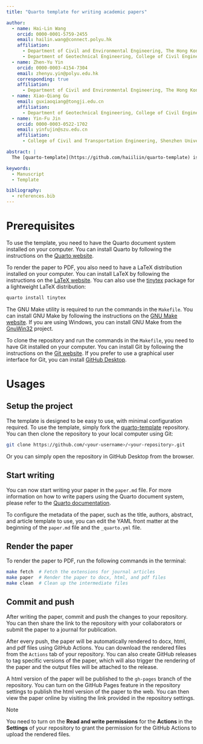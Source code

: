 ```yaml
---
title: "Quarto template for writing academic papers"

author:
  - name: Hai-Lin Wang
    orcid: 0000-0001-5759-2455
    email: hailin.wang@connect.polyu.hk
    affiliation:
      - Department of Civil and Environmental Engineering, The Hong Kong Polytechnic University, Hong Kong, China
      - Department of Geotechnical Engineering, College of Civil Engineering, Tongji University, Shanghai, China
  - name: Zhen-Yu Yin
    orcid: 0000-0003-4154-7304
    email: zhenyu.yin@polyu.edu.hk
    corresponding: true
    affiliation:
      - Department of Civil and Environmental Engineering, The Hong Kong Polytechnic University, Hong Kong, China
  - name: Xiao-Qiang Gu
    email: guxiaoqiang@tongji.edu.cn
    affiliation:
      - Department of Geotechnical Engineering, College of Civil Engineering, Tongji University, Shanghai, China
  - name: Yin-Fu Jin
    orcid: 0000-0003-0522-1702
    email: yinfujin@szu.edu.cn
    affiliation:
      - College of Civil and Transportation Engineering, Shenzhen University, Shenzhen, China

abstract: |
  The [quarto-template](https://github.com/haiiliin/quarto-template) is a Quarto template for writing academic papers. The template is based on the [Quarto](https://quarto.org) document system, which is a document system that supports the entire research lifecycle, from initial exploration to final publication. The template provides a simple and clean layout for writing academic papers, which is suitable for researchers who want to focus on the content of the paper rather than the formatting.

keywords:
  - Manuscript
  - Template

bibliography:
  - references.bib
---
```


# Prerequisites

To use the template, you need to have the Quarto document system installed on your computer. You can install Quarto by following the instructions on the [Quarto website](https://quarto.org/docs/getting-started/).

To render the paper to PDF, you also need to have a LaTeX distribution installed on your computer. You can install LaTeX by following the instructions on the [LaTeX website](https://www.latex-project.org/get/). You can also use the [tinytex](https://yihui.org/tinytex/) package for a lightweight LaTeX distribution:
```sh
quarto install tinytex
```

The GNU Make utility is required to run the commands in the `Makefile`. You can install GNU Make by following the instructions on the [GNU Make website](https://www.gnu.org/software/make/). If you are using Windows, you can install GNU Make from the [GnuWin32](http://gnuwin32.sourceforge.net/packages/make.htm) project.

To clone the repository and run the commands in the `Makefile`, you need to have Git installed on your computer. You can install Git by following the instructions on the [Git website](https://git-scm.com/). If you prefer to use a graphical user interface for Git, you can install [GitHub Desktop](https://desktop.github.com/).

# Usages

## Setup the project

The template is designed to be easy to use, with minimal configuration required. To use the template, simply fork the [quarto-template](https://github.com/haiiliin/quarto-template) repository. You can then clone the repository to your local computer using Git:
```sh
git clone https://github.com/<your-username>/<your-repository>.git
```
Or you can simply open the repository in GitHub Desktop from the browser.

## Start writing

You can now start writing your paper in the `paper.md` file. For more information on how to write papers using the Quarto document system, please refer to the [Quarto documentation](https://quarto.org/docs/guide/).

To configure the metadata of the paper, such as the title, authors, abstract, and article template to use, you can edit the YAML front matter at the beginning of the `paper.md` file and the `_quarto.yml` file.

## Render the paper

To render the paper to PDF, run the following commands in the terminal:
```sh
make fetch  # Fetch the extensions for journal articles
make paper  # Render the paper to docx, html, and pdf files
make clean  # Clean up the intermediate files
```

## Commit and push

After writing the paper, commit and push the changes to your repository. You can then share the link to the repository with your collaborators or submit the paper to a journal for publication.

After every push, the paper will be automatically rendered to docx, html, and pdf files using GitHub Actions. You can download the rendered files from the `Actions` tab of your repository. You can also create GitHub releases to tag specific versions of the paper, which will also trigger the rendering of the paper and the output files will be attached to the release.

A html version of the paper will be published to the `gh-pages` branch of the repository. You can turn on the GitHub Pages feature in the repository settings to publish the html version of the paper to the web. You can then view the paper online by visiting the link provided in the repository settings.

> [!Note]
> You need to turn on the **Read and write permissions** for the **Actions** in the **Settings** of your repository to grant the permission for the GitHub Actions to upload the rendered files.
